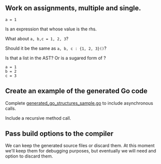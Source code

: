 ## Work on assignments, multiple and single. 

```
a = 1 
```
Is an expression that whose value is the rhs.

What about `a, b,c = 1, 2, 3`?

Should it be the same as `a, b, c : {1, 2, 3}()`? 

Is that a list in the AST? Or is a sugared form of  ? 
```
a = 1
b = 2
c = 3
```

## Create an example of the generated Go code

Complete [generated_go_structures_sample.go](internal/testdata/generated_go_structures_sample.go) to include
asynchronous calls.

Include a recursive method call.

## Pass build options to the compiler

We can keep the generated source files or discard them.
At this moment we'll keep them for debugging purposes, but eventually we will need and option to discard them.